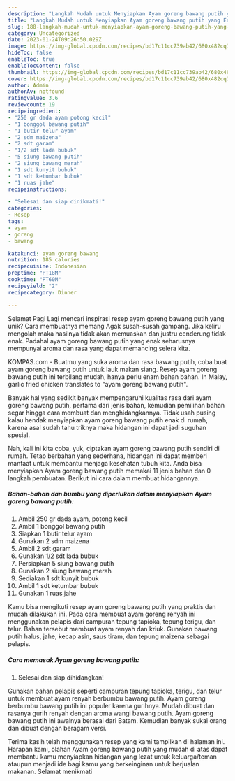 ```yaml
---
description: "Langkah Mudah untuk Menyiapkan Ayam goreng bawang putih yang Enak, Lezat"
title: "Langkah Mudah untuk Menyiapkan Ayam goreng bawang putih yang Enak, Lezat"
slug: 188-langkah-mudah-untuk-menyiapkan-ayam-goreng-bawang-putih-yang-enak-lezat
category: Uncategorized
date: 2023-01-24T09:26:50.029Z
image: https://img-global.cpcdn.com/recipes/bd17c11cc739ab42/680x482cq70/ayam-goreng-bawang-putih-foto-resep-utama.jpg
hideToc: false
enableToc: true
enableTocContent: false
thumbnail: https://img-global.cpcdn.com/recipes/bd17c11cc739ab42/680x482cq70/ayam-goreng-bawang-putih-foto-resep-utama.jpg
cover: https://img-global.cpcdn.com/recipes/bd17c11cc739ab42/680x482cq70/ayam-goreng-bawang-putih-foto-resep-utama.jpg
author: Admin
authorAv: notfound
ratingvalue: 3.6
reviewcount: 19
recipeingredient:
- "250 gr dada ayam potong kecil"
- "1 bonggol bawang putih"
- "1 butir telur ayam"
- "2 sdm maizena"
- "2 sdt garam"
- "1/2 sdt lada bubuk"
- "5 siung bawang putih"
- "2 siung bawang merah"
- "1 sdt kunyit bubuk"
- "1 sdt ketumbar bubuk"
- "1 ruas jahe"
recipeinstructions:

- "Selesai dan siap dinikmati!"
categories:
- Resep
tags:
- ayam
- goreng
- bawang

katakunci: ayam goreng bawang 
nutrition: 185 calories
recipecuisine: Indonesian
preptime: "PT18M"
cooktime: "PT60M"
recipeyield: "2"
recipecategory: Dinner

---
```



Selamat Pagi Lagi mencari inspirasi resep ayam goreng bawang putih yang unik? Cara membuatnya memang Agak susah-susah gampang. Jika keliru mengolah maka hasilnya tidak akan memuaskan dan justru cenderung tidak enak. Padahal ayam goreng bawang putih yang enak seharusnya mempunyai aroma dan rasa yang dapat memancing selera kita.


KOMPAS.com - Buatmu yang suka aroma dan rasa bawang putih, coba buat ayam goreng bawang putih untuk lauk makan siang. Resep ayam goreng bawang putih ini terbilang mudah, hanya perlu enam bahan bahan. In Malay, garlic fried chicken translates to &#34;ayam goreng bawang putih&#34;.

Banyak hal yang sedikit banyak mempengaruhi kualitas rasa dari ayam goreng bawang putih, pertama dari jenis bahan, kemudian pemilihan bahan segar hingga cara membuat dan menghidangkannya. Tidak usah pusing kalau hendak menyiapkan ayam goreng bawang putih enak di rumah, karena asal sudah tahu triknya maka hidangan ini dapat jadi suguhan spesial.


Nah, kali ini kita coba, yuk, ciptakan ayam goreng bawang putih sendiri di rumah. Tetap berbahan yang sederhana, hidangan ini dapat memberi manfaat untuk membantu menjaga kesehatan tubuh kita. Anda bisa menyiapkan Ayam goreng bawang putih memakai 11 jenis bahan dan 0 langkah pembuatan. Berikut ini cara dalam membuat hidangannya.

<!--inarticleads1-->

##### Bahan-bahan dan bumbu yang diperlukan dalam menyiapkan Ayam goreng bawang putih:

1. Ambil 250 gr dada ayam, potong kecil
1. Ambil 1 bonggol bawang putih
1. Siapkan 1 butir telur ayam
1. Gunakan 2 sdm maizena
1. Ambil 2 sdt garam
1. Gunakan 1/2 sdt lada bubuk
1. Persiapkan 5 siung bawang putih
1. Gunakan 2 siung bawang merah
1. Sediakan 1 sdt kunyit bubuk
1. Ambil 1 sdt ketumbar bubuk
1. Gunakan 1 ruas jahe


Kamu bisa mengikuti resep ayam goreng bawang putih yang praktis dan mudah dilakukan ini. Pada cara membuat ayam goreng renyah ini menggunakan pelapis dari campuran tepung tapioka, tepung terigu, dan telur. Bahan tersebut membuat ayam renyah dan kriuk. Gunakan bawang putih halus, jahe, kecap asin, saus tiram, dan tepung maizena sebagai pelapis. 

<!--inarticleads2-->

##### Cara memasak Ayam goreng bawang putih:


1. Selesai dan siap dihidangkan!

Gunakan bahan pelapis seperti campuran tepung tapioka, terigu, dan telur untuk membuat ayam renyah berbumbu bawang putih. Ayam goreng berbumbu bawang putih ini populer karena gurihnya. Mudah dibuat dan rasanya gurih renyah dengan aroma wangi bawang putih. Ayam goreng bawang putih ini awalnya berasal dari Batam. Kemudian banyak sukai orang dan dibuat dengan beragam versi. 

Terima kasih telah menggunakan resep yang kami tampilkan di halaman ini. Harapan kami, olahan Ayam goreng bawang putih yang mudah di atas dapat membantu kamu menyiapkan hidangan yang lezat untuk keluarga/teman ataupun menjadi ide bagi kamu yang berkeinginan untuk berjualan makanan. Selamat menikmati
